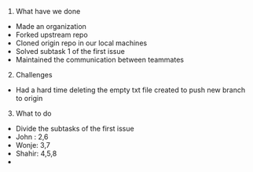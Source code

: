 1. What have we done
- Made an organization
- Forked upstream repo
- Cloned origin repo in our local machines
- Solved subtask 1 of the first issue
- Maintained the communication between teammates
2. Challenges
- Had a hard time deleting the empty txt file created to push new branch to origin 
3. What to do
- Divide the subtasks of the first issue
- John : 2,6
- Wonje: 3,7
- Shahir: 4,5,8
- 